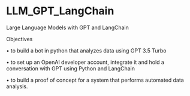 # LLM_GPT_LangChain
Large Language Models with GPT and LangChain

Objectives

•	to build a bot in python that analyzes data using GPT 3.5 Turbo

•	to set up an OpenAI developer account, integrate it and hold a conversation with GPT using Python and LangChain

•	to build a proof of concept for a system that performs automated data analysis.

